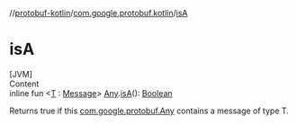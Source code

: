 //[protobuf-kotlin](./reference/kotlin/api-docs/)/[com.google.protobuf.kotlin](./reference/kotlin/api-docs/protobuf-kotlin/com.google.protobuf.kotlin/)/[isA]()

# isA

[JVM] \
Content \
inline fun <[T]() :
[Message](./reference/java/api-docs/com/google/protobuf/Message.html)>
[Any](./reference/java/api-docs/com/google/protobuf/Any.html).[isA]()():
[Boolean](https://kotlinlang.org/api/latest/jvm/stdlib/kotlin/-boolean/index.html)


Returns true if this
[com.google.protobuf.Any](./reference/java/api-docs/com/google/protobuf/Any.html)
contains a message of type T.

